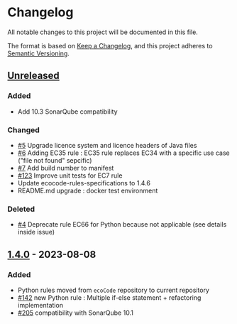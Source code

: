 # Changelog

All notable changes to this project will be documented in this file.

The format is based on [Keep a Changelog](https://keepachangelog.com/en/1.0.0/),
and this project adheres to [Semantic Versioning](https://semver.org/spec/v2.0.0.html).

## [Unreleased]

### Added

- Add 10.3 SonarQube compatibility

### Changed

- [#5](https://github.com/green-code-initiative/ecoCode-python/pull/5) Upgrade licence system and licence headers of Java files
- [#6](https://github.com/green-code-initiative/ecoCode-python/pull/6) Adding EC35 rule : EC35 rule replaces EC34 with a specific use case ("file not found" sepcific)
- [#7](https://github.com/green-code-initiative/ecoCode-python/issues/7) Add build number to manifest
- [#123](https://github.com/green-code-initiative/ecoCode/issues/123) Improve unit tests for EC7 rule
- Update ecocode-rules-specifications to 1.4.6
- README.md upgrade : docker test environment

### Deleted

- [#4](https://github.com/green-code-initiative/ecoCode-python/issues/4) Deprecate rule EC66 for Python because not applicable (see details inside issue)

## [1.4.0] - 2023-08-08

### Added

- Python rules moved from `ecoCode` repository to current repository
- [#142](https://github.com/green-code-initiative/ecoCode/issues/142) new Python rule : Multiple if-else statement + refactoring implementation
- [#205](https://github.com/green-code-initiative/ecoCode/issues/205) compatibility with SonarQube 10.1

[unreleased]: https://github.com/green-code-initiative/ecoCode-python/compare/v1.4.0...HEAD
[1.4.0]: https://github.com/green-code-initiative/ecoCode-python/compare/v0.0.0...1.4.0
